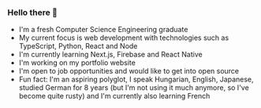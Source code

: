 ### Hello there 👋
- I'm a fresh Computer Science Engineering graduate
- My current focus is web development with technologies such as TypeScript, Python, React and Node
- I'm currently learning Next.js, Firebase and React Native
- I'm working on my portfolio website
- I'm open to job opportunities and would like to get into open source
- Fun fact: I'm an aspiring polyglot, I speak Hungarian, English, Japanese, studied German for 8 years (but I'm not using it much anymore, so I've become quite rusty) and I'm currently also learning French

<!--
**szric98/szric98** is a ✨ _special_ ✨ repository because its `README.md` (this file) appears on your GitHub profile.

Here are some ideas to get you started:

- 🔭 I’m currently working on ...
- 🌱 I’m currently learning ...
- 👯 I’m looking to collaborate on ...
- 🤔 I’m looking for help with ...
- 💬 Ask me about ...
- 📫 How to reach me: ...
- 😄 Pronouns: ...
- ⚡ Fun fact: ...
-->
